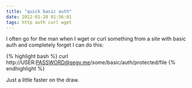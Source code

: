 ```yaml
---
title: "quick basic auth"
date: 2012-01-28 01:56:01
tags: http auth curl wget
---
```


<p>
I often go for the <span class="mono">man</span> when I wget or curl something from a site with basic auth and completely forget I can do this:

{% highlight bash %}
curl http://USER:PASSWORD@segv.me/some/basic/auth/protected/file
{% endhighlight %}

</p>

<p>
Just a little faster on the draw.
</p>
